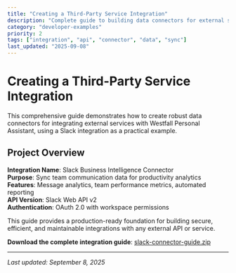 ```yaml
---
title: "Creating a Third-Party Service Integration"
description: "Complete guide to building data connectors for external services in Westfall Personal Assistant"
category: "developer-examples"
priority: 2
tags: ["integration", "api", "connector", "data", "sync"]
last_updated: "2025-09-08"
---
```


# Creating a Third-Party Service Integration

This comprehensive guide demonstrates how to create robust data connectors for integrating external services with Westfall Personal Assistant, using a Slack integration as a practical example.

## Project Overview

**Integration Name**: Slack Business Intelligence Connector  
**Purpose**: Sync team communication data for productivity analytics  
**Features**: Message analytics, team performance metrics, automated reporting  
**API Version**: Slack Web API v2  
**Authentication**: OAuth 2.0 with workspace permissions  

This guide provides a production-ready foundation for building secure, efficient, and maintainable integrations with any external API or service.

**Download the complete integration guide**: [slack-connector-guide.zip](resources/slack-connector-guide.zip)

---

*Last updated: September 8, 2025*

